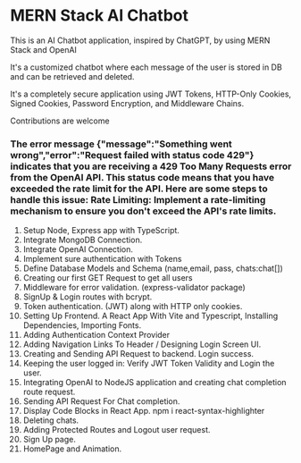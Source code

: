 # MERN Stack AI Chatbot

This is an AI Chatbot application, inspired by ChatGPT, by using MERN Stack and OpenAI

It's a customized chatbot where each message of the user is stored in DB and can be retrieved and deleted.

It's a completely secure application using JWT Tokens, HTTP-Only Cookies, Signed Cookies, Password Encryption, and Middleware Chains.

Contributions are welcome

### The error message {"message":"Something went wrong","error":"Request failed with status code 429"} indicates that you are receiving a 429 Too Many Requests error from the OpenAI API. This status code means that you have exceeded the rate limit for the API. Here are some steps to handle this issue: Rate Limiting: Implement a rate-limiting mechanism to ensure you don't exceed the API's rate limits.

1. Setup Node, Express app with TypeScript.
2. Integrate MongoDB Connection.
3. Integrate OpenAI Connection.
4. Implement sure authentication with Tokens
5. Define Database Models and Schema (name,email, pass, chats:chat[])
6. Creating our first GET Request to get all users
7. Middleware for error validation. (express-validator package)
8. SignUp & Login routes with bcrypt.
9. Token authentication. (JWT) along with HTTP only cookies.
10. Setting Up Frontend. A React App With Vite and Typescript, Installing Dependencies, Importing Fonts.
11. Adding Authentication Context Provider
12. Adding Navigation Links To Header / Designing Login Screen UI.
13. Creating and Sending API Request to backend. Login success.
14. Keeping the user logged in: Verify JWT Token Validity and Login the user.
15. Integrating OpenAI to NodeJS application and creating chat completion route request.
16. Sending API Request For Chat completion.
17. Display Code Blocks in React App. npm i react-syntax-highlighter
18. Deleting chats.
19. Adding Protected Routes and Logout user request.
20. Sign Up page.
21. HomePage and Animation.
